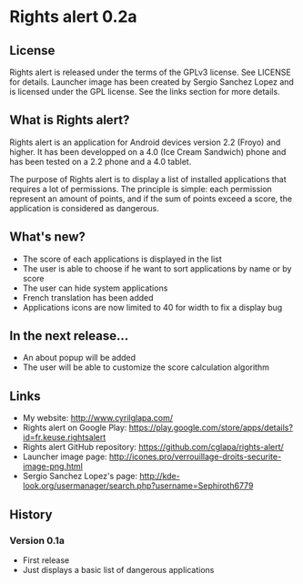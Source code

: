 Rights alert 0.2a
=================

License
-------

Rights alert is released under the terms of the GPLv3 license. See LICENSE for details.
Launcher image has been created by Sergio Sanchez Lopez and is licensed under the GPL license. See the links section for more details.

What is Rights alert?
---------------------

Rights alert is an application for Android devices version 2.2 (Froyo) and higher.
It has been developped on a 4.0 (Ice Cream Sandwich) phone and has been tested on a 2.2 phone and a 4.0 tablet.

The purpose of Rights alert is to display a list of installed applications that requires a lot of permissions.
The principle is simple: each permission represent an amount of points, and if the sum of points exceed a score, the application is considered as dangerous.

What's new?
-----------

 + The score of each applications is displayed in the list
 + The user is able to choose if he want to sort applications by name or by score
 + The user can hide system applications
 + French translation has been added
 + Applications icons are now limited to 40 for width to fix a display bug

In the next release…
--------------------

 + An about popup will be added
 + The user will be able to customize the score calculation algorithm

Links
-----

* My website: http://www.cyrilglapa.com/
* Rights alert on Google Play: https://play.google.com/store/apps/details?id=fr.keuse.rightsalert
* Rights alert GitHub repository: https://github.com/cglapa/rights-alert/
* Launcher image page: http://icones.pro/verrouillage-droits-securite-image-png.html
* Sergio Sanchez Lopez's page: http://kde-look.org/usermanager/search.php?username=Sephiroth6779

History
-------

### Version 0.1a
 + First release
 + Just displays a basic list of dangerous applications
